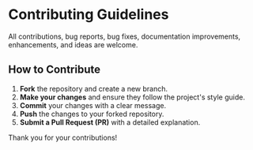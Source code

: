 # Contributing Guidelines

All contributions, bug reports, bug fixes, documentation improvements, enhancements, and ideas are welcome.

## How to Contribute

1. **Fork** the repository and create a new branch.
2. **Make your changes** and ensure they follow the project's style guide.
3. **Commit** your changes with a clear message.
4. **Push** the changes to your forked repository.
5. **Submit a Pull Request (PR)** with a detailed explanation.

Thank you for your contributions!
